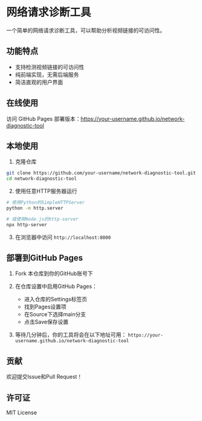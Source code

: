 # 网络请求诊断工具

一个简单的网络请求诊断工具，可以帮助分析视频链接的可访问性。

## 功能特点

- 支持检测视频链接的可访问性
- 纯前端实现，无需后端服务
- 简洁直观的用户界面

## 在线使用

访问 GitHub Pages 部署版本：https://your-username.github.io/network-diagnostic-tool

## 本地使用

1. 克隆仓库
```bash
git clone https://github.com/your-username/network-diagnostic-tool.git
cd network-diagnostic-tool
```

2. 使用任意HTTP服务器运行
```bash
# 使用Python的SimpleHTTPServer
python -m http.server

# 或使用Node.js的http-server
npx http-server
```

3. 在浏览器中访问 `http://localhost:8000`

## 部署到GitHub Pages

1. Fork 本仓库到你的GitHub账号下

2. 在仓库设置中启用GitHub Pages：
   - 进入仓库的Settings标签页
   - 找到Pages设置项
   - 在Source下选择main分支
   - 点击Save保存设置

3. 等待几分钟后，你的工具将会在以下地址可用：
   `https://your-username.github.io/network-diagnostic-tool`

## 贡献

欢迎提交Issue和Pull Request！

## 许可证

MIT License